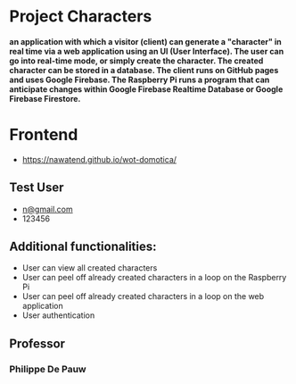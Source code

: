 # Project Characters

####  an application with which a visitor (client) can generate a "character" in real time via a web application using an UI (User Interface). The user can go into real-time mode, or simply create the character. The created character can be stored in a database. The client runs on GitHub pages and uses Google Firebase. The Raspberry Pi runs a program that can anticipate changes within Google Firebase Realtime Database or Google Firebase Firestore.

# Frontend
* https://nawatend.github.io/wot-domotica/


## Test User
* n@gmail.com
* 123456



## Additional functionalities:

* User can view all created characters
* User can peel off already created characters in a loop on the Raspberry Pi
* User can peel off already created characters in a loop on the web application
* User authentication



## Professor 
### Philippe De Pauw